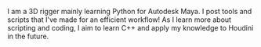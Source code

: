 I am a 3D rigger mainly learning Python for Autodesk Maya. I post tools and scripts that I've made for an efficient workflow! As I learn more about scripting and coding, I aim to learn C++ and apply my knowledge to Houdini in the future. 
